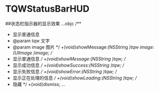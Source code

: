 # TQWStatusBarHUD
##状态栏指示器的显示效果
...objc
/**
 * 显示普通信息
 * @param tqw       文字
 * @param image     图片
 */
+(void)showMessage:(NSString *)tqw image:(UIImage *)image;
/**
 * 显示普通信息
 */
+(void)showMessage:(NSString *)tqw;
/**
 * 显示成功信息
 */
+(void)showSuccess:(NSString *)tqw;
/**
 * 显示失败信息
 */
+(void)showError:(NSString *)tqw;
/**
 * 显示正在处理的信息
 */
+(void)showLoading:(NSString *)tqw;
/**
 * 隐藏
 */
+(void)dismiss;
...
